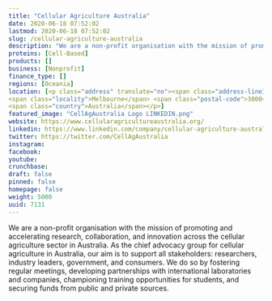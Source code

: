 ```yaml
---
title: "Cellular Agriculture Australia"
date: 2020-06-18 07:52:02
lastmod: 2020-06-18 07:52:02
slug: /cellular-agriculture-australia
description: "We are a non-profit organisation with the mission of promoting and accelerating research, collaboration, and innovation across the cellular agriculture sector in Australia. As the chief advocacy group for cellular agriculture in Australia, our aim is to support all stakeholders: researchers, industry leaders, government, and consumers. We do so by fostering regular meetings, developing partnerships with international laboratories and companies, championing training opportunities for students, and securing funds from public and private sources."
proteins: [Cell-Based]
products: []
business: [Nonprofit]
finance_type: []
regions: [Oceania]
location: [<p class="address" translate="no"><span class="address-line1">Elizabeth Street</span><br>
<span class="locality">Melbourne</span> <span class="postal-code">3000</span><br>
<span class="country">Australia</span></p>]
featured_image: "CellAgAustralia Logo LINKEDIN.png"
website: https://www.cellularagricultureaustralia.org/
linkedin: https://www.linkedin.com/company/cellular-agriculture-australia
twitter: https://twitter.com/CellAgAustralia
instagram: 
facebook: 
youtube: 
crunchbase: 
draft: false
pinned: false
homepage: false
weight: 5000
uuid: 7131
---
```

We are a non-profit organisation with the mission of promoting and accelerating research, collaboration, and innovation across the cellular agriculture sector in Australia. As the chief advocacy group for cellular agriculture in Australia, our aim is to support all stakeholders: researchers, industry leaders, government, and consumers. We do so by fostering regular meetings, developing partnerships with international laboratories and companies, championing training opportunities for students, and securing funds from public and private sources.
